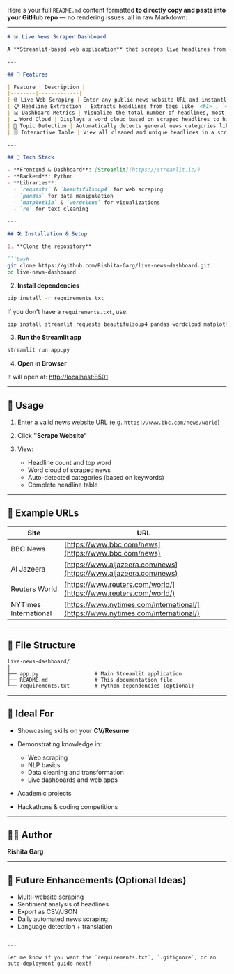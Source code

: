 Here's your full `README.md` content formatted **to directly copy and paste into your GitHub repo** — no rendering issues, all in raw Markdown:

---

````markdown
# 📊 Live News Scraper Dashboard

A **Streamlit-based web application** that scrapes live headlines from any public news website and visualizes them using an interactive dashboard with word clouds, keyword analytics, and auto-categorization. Built to demonstrate skills in **web scraping**, **data visualization**, **natural language processing**, and **dashboard development**.

---

## 🧠 Features

| Feature | Description |
|--------|-------------|
| 🌐 Live Web Scraping | Enter any public news website URL and instantly fetch headlines. |
| 📋 Headline Extraction | Extracts headlines from tags like `<h1>`, `<h2>`, `<a>` and filters out short/noise text. |
| 📊 Dashboard Metrics | Visualize the total number of headlines, most common word, and inferred categories. |
| ☁️ Word Cloud | Displays a word cloud based on scraped headlines to highlight trending topics. |
| 🧠 Topic Detection | Automatically detects general news categories like Politics, Tech, Sports, etc. |
| 🗒️ Interactive Table | View all cleaned and unique headlines in a scrollable, responsive table. |

---

## 🔧 Tech Stack

- **Frontend & Dashboard**: [Streamlit](https://streamlit.io/)
- **Backend**: Python
- **Libraries**:
  - `requests` & `beautifulsoup4` for web scraping
  - `pandas` for data manipulation
  - `matplotlib` & `wordcloud` for visualizations
  - `re` for text cleaning

---

## 🛠️ Installation & Setup

1. **Clone the repository**

```bash
git clone https://github.com/Rishita-Garg/live-news-dashboard.git
cd live-news-dashboard
````

2. **Install dependencies**

```bash
pip install -r requirements.txt
```

If you don't have a `requirements.txt`, use:

```bash
pip install streamlit requests beautifulsoup4 pandas wordcloud matplotlib
```

3. **Run the Streamlit app**

```bash
streamlit run app.py
```

4. **Open in Browser**

It will open at: [http://localhost:8501](http://localhost:8501)

---

## 🚀 Usage

1. Enter a valid news website URL (e.g. `https://www.bbc.com/news/world`)
2. Click **"Scrape Website"**
3. View:

   * Headline count and top word
   * Word cloud of scraped news
   * Auto-detected categories (based on keywords)
   * Complete headline table

---

## 🧪 Example URLs

| Site                  | URL                                                                              |
| --------------------- | -------------------------------------------------------------------------------- |
| BBC News              | [https://www.bbc.com/news](https://www.bbc.com/news)                             |
| Al Jazeera            | [https://www.aljazeera.com/news](https://www.aljazeera.com/news)                 |
| Reuters World         | [https://www.reuters.com/world/](https://www.reuters.com/world/)                 |
| NYTimes International | [https://www.nytimes.com/international/](https://www.nytimes.com/international/) |

---

## 📁 File Structure

```
live-news-dashboard/
│
├── app.py                  # Main Streamlit application
├── README.md               # This documentation file
└── requirements.txt        # Python dependencies (optional)
```

---

## 📌 Ideal For

* Showcasing skills on your **CV/Resume**
* Demonstrating knowledge in:

  * Web scraping
  * NLP basics
  * Data cleaning and transformation
  * Live dashboards and web apps
* Academic projects
* Hackathons & coding competitions

---

## 👩‍💻 Author

**Rishita Garg**

---

## 🧠 Future Enhancements (Optional Ideas)

* Multi-website scraping
* Sentiment analysis of headlines
* Export as CSV/JSON
* Daily automated news scraping
* Language detection + translation

```

---

Let me know if you want the `requirements.txt`, `.gitignore`, or an auto-deployment guide next!
```
